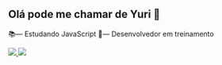 ## Olá pode me chamar de Yuri 🦊
 
📚— Estudando JavaScript
📗— Desenvolvedor em treinamento

<div>
  <a href="http://github.com/FoxFs">
   <img height-"100cm" src= "https://github-readme-stats.vercel.app/api?username=FoxFs&theme=outrun&show_icons=true"/>
   <img height-"100cm" src = "https://github-readme-stats.vercel.app/api/top-langs/?username=FoxFs&layout=compact&hide=ruby,Shell&theme=outrun"/>
</div>
